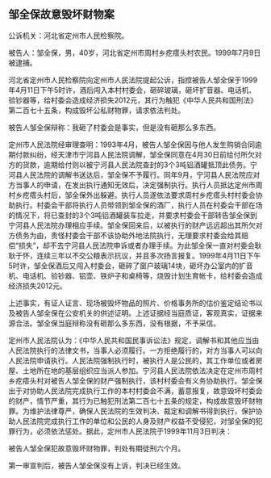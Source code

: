 ## 邹全保故意毁坏财物案

公诉机关：河北省定州市人民检察院。

被告人：邹全保，男，40岁，河北省定州市周村乡疙瘩头村农民。1999年7月9日被逮捕。

河北省定州市人民检察院向定州市人民法院提起公诉，指控被告人邹全保于1999年4月11日下午5时许，酒后闯入本村村委会，砸碎玻璃，砸坏扩音器、电话机、验钞器等，给村委会造成经济损失2012元，其行为触犯《中华人民共和国刑法》第二百七十五条，构成毁坏公私财物罪，请求依法判处。

被告人邹全保辩称：我砸了村委会是事实，但是没有砸那么多东西。

定州市人民法院经审理查明：1993年4月，被告人邹全保因与他人发生购销合同逾期付款纠纷，经天津市宁河县人民法院调解，邹全保同意在4月30日前给付所欠对方的货款，逾期给付则以被宁河县人民法院查封的3个3吨铝酒罐抵顶此债务。宁河县人民法院的调解书送达后，邹全保不予履行。同年9月，宁河县人民法院应对方当事人的申请，在发出执行通知无效后，决定强制执行。执行人员抵达定州市周村乡疙瘩头村后，邹全保外出躲避。执行人员遂依法要求周村乡疙瘩头村村委会协助执行。村委会干部将执行人员带领到邹全保的酒厂，执行人员在村委会干部在场的情况下，将已查封的3个3吨铝酒罐装车拉走，并要求村委会干部转告邹全保到宁河县人民法院办理相应手续。邹全保回来后，以被执行的财产远远超出其所欠对方债务为由，责怪村委会干部不该协助外地法院执行，无理要求村委会给其赔偿“损失”，却不去宁河县人民法院申诉或者办理手续。为此邹全保一直对村委会耿耿于怀，连续三年以不交公粮表示抗议，并且多次扬言报复。1999年4月11日下午5时许，邹全保酒后又闯入村委会，砸碎了窗户玻璃14块，砸坏办公室内的扩音机、电话机、验钞器、铝壶、铁炉子和桌椅等，烧毁计划生育帐卡，给村委会造成经济损失2012元。

上述事实，有证人证言、现场被毁坏物品的照片、价格事务所的估价鉴定结论书以及被告人邹全保在公安机关的供述证明。上述证据经当庭质证，客观真实，证据来源合法。邹全保当庭辩称没有砸那么多东西，没有根据，不予采信。

定州市人民法院认为：《中华人民共和国民事诉讼法》规定，调解书和其他应当由人民法院执行的法律文书，当事人必须履行。一方拒绝履行的，对方当事人可以向人民法院申请执行。人民法院强制执行时，被执行人是公民的，其工作单位或者房屋、土地所在地的基层组织应当派人参加。宁河县人民法院依法决定在定州市周村乡疙瘩头村对被告人邹全保的财产强制执行，该村村委会有义务协助执行。邹全保出于对协助人民法院完成执行工作的本村村委会不满，蓄意报复，故意毁坏村委会的财产，情节严重，其行为已触犯刑法第二百七十五条的规定，构成故意毁坏财物罪。为维护法律尊严，确保人民法院的生效判决、裁定和调解书得到执行，保护协助人民法院完成执行工作的单位和公民的人身及财产权益不受侵犯，对邹全保的犯罪行为，必须依法惩处。据此，定州市人民法院于1999年11月3日判决：

被告人邹全保犯故意毁坏财物罪，判处有期徒刑六个月。

第一审宣判后，被告人邹全保没有上诉，判决已经生效。

